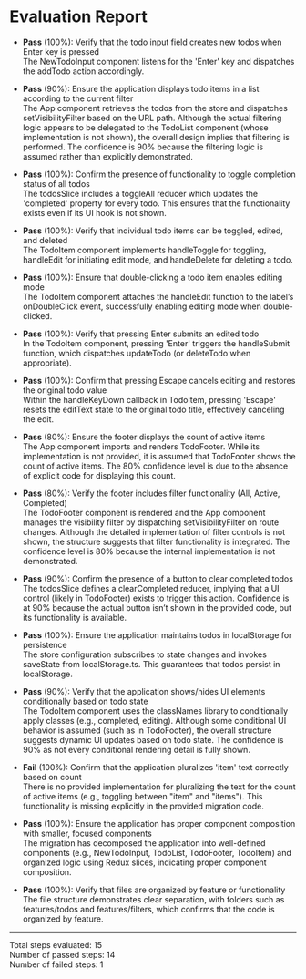 # Evaluation Report

- **Pass** (100%): Verify that the todo input field creates new todos when Enter key is pressed  
  The NewTodoInput component listens for the 'Enter' key and dispatches the addTodo action accordingly.

- **Pass** (90%): Ensure the application displays todo items in a list according to the current filter  
  The App component retrieves the todos from the store and dispatches setVisibilityFilter based on the URL path. Although the actual filtering logic appears to be delegated to the TodoList component (whose implementation is not shown), the overall design implies that filtering is performed. The confidence is 90% because the filtering logic is assumed rather than explicitly demonstrated.

- **Pass** (100%): Confirm the presence of functionality to toggle completion status of all todos  
  The todosSlice includes a toggleAll reducer which updates the 'completed' property for every todo. This ensures that the functionality exists even if its UI hook is not shown.

- **Pass** (100%): Verify that individual todo items can be toggled, edited, and deleted  
  The TodoItem component implements handleToggle for toggling, handleEdit for initiating edit mode, and handleDelete for deleting a todo.

- **Pass** (100%): Ensure that double-clicking a todo item enables editing mode  
  The TodoItem component attaches the handleEdit function to the label’s onDoubleClick event, successfully enabling editing mode when double-clicked.

- **Pass** (100%): Verify that pressing Enter submits an edited todo  
  In the TodoItem component, pressing 'Enter' triggers the handleSubmit function, which dispatches updateTodo (or deleteTodo when appropriate).

- **Pass** (100%): Confirm that pressing Escape cancels editing and restores the original todo value  
  Within the handleKeyDown callback in TodoItem, pressing 'Escape' resets the editText state to the original todo title, effectively canceling the edit.

- **Pass** (80%): Ensure the footer displays the count of active items  
  The App component imports and renders TodoFooter. While its implementation is not provided, it is assumed that TodoFooter shows the count of active items. The 80% confidence level is due to the absence of explicit code for displaying this count.

- **Pass** (80%): Verify the footer includes filter functionality (All, Active, Completed)  
  The TodoFooter component is rendered and the App component manages the visibility filter by dispatching setVisibilityFilter on route changes. Although the detailed implementation of filter controls is not shown, the structure suggests that filter functionality is integrated. The confidence level is 80% because the internal implementation is not demonstrated.

- **Pass** (90%): Confirm the presence of a button to clear completed todos  
  The todosSlice defines a clearCompleted reducer, implying that a UI control (likely in TodoFooter) exists to trigger this action. Confidence is at 90% because the actual button isn’t shown in the provided code, but its functionality is available.

- **Pass** (100%): Ensure the application maintains todos in localStorage for persistence  
  The store configuration subscribes to state changes and invokes saveState from localStorage.ts. This guarantees that todos persist in localStorage.

- **Pass** (90%): Verify that the application shows/hides UI elements conditionally based on todo state  
  The TodoItem component uses the classNames library to conditionally apply classes (e.g., completed, editing). Although some conditional UI behavior is assumed (such as in TodoFooter), the overall structure suggests dynamic UI updates based on todo state. The confidence is 90% as not every conditional rendering detail is fully shown.

- **Fail** (100%): Confirm that the application pluralizes 'item' text correctly based on count  
  There is no provided implementation for pluralizing the text for the count of active items (e.g., toggling between "item" and "items"). This functionality is missing explicitly in the provided migration code.

- **Pass** (100%): Ensure the application has proper component composition with smaller, focused components  
  The migration has decomposed the application into well-defined components (e.g., NewTodoInput, TodoList, TodoFooter, TodoItem) and organized logic using Redux slices, indicating proper component composition.

- **Pass** (100%): Verify that files are organized by feature or functionality  
  The file structure demonstrates clear separation, with folders such as features/todos and features/filters, which confirms that the code is organized by feature.

---

Total steps evaluated: 15  
Number of passed steps: 14  
Number of failed steps: 1